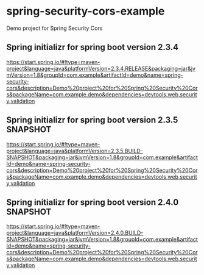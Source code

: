 # spring-security-cors-example
Demo project for Spring Security Cors

## Spring initializr for spring boot version 2.3.4
https://start.spring.io/#!type=maven-project&language=java&platformVersion=2.3.4.RELEASE&packaging=jar&jvmVersion=1.8&groupId=com.example&artifactId=demo&name=spring-security-cors&description=Demo%20project%20for%20Spring%20Security%20Cors&packageName=com.example.demo&dependencies=devtools,web,security,validation

## Spring initializr for spring boot version 2.3.5 SNAPSHOT
https://start.spring.io/#!type=maven-project&language=java&platformVersion=2.3.5.BUILD-SNAPSHOT&packaging=jar&jvmVersion=1.8&groupId=com.example&artifactId=demo&name=spring-security-cors&description=Demo%20project%20for%20Spring%20Security%20Cors&packageName=com.example.demo&dependencies=devtools,web,security,validation

## Spring initializr for spring boot version 2.4.0 SNAPSHOT
https://start.spring.io/#!type=maven-project&language=java&platformVersion=2.4.0.BUILD-SNAPSHOT&packaging=jar&jvmVersion=1.8&groupId=com.example&artifactId=demo&name=spring-security-cors&description=Demo%20project%20for%20Spring%20Security%20Cors&packageName=com.example.demo&dependencies=devtools,web,security,validation